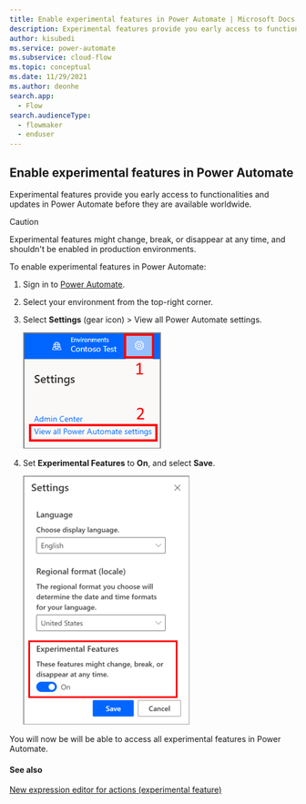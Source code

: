 ```yaml
---
title: Enable experimental features in Power Automate | Microsoft Docs
description: Experimental features provide you early access to functionalities and updates in Power Automate before they are available worldwide.
author: kisubedi 
ms.service: power-automate
ms.subservice: cloud-flow
ms.topic: conceptual
ms.date: 11/29/2021
ms.author: deonhe
search.app: 
  - Flow
search.audienceType: 
  - flowmaker
  - enduser
---
```

## Enable experimental features in Power Automate

Experimental features provide you early access to functionalities and updates in Power Automate before they are available worldwide.

> [!CAUTION]
> Experimental features might change, break, or disappear at any time, and shouldn't be enabled in production environments.

To enable experimental features in Power Automate:

1. Sign in to [Power Automate](https://flow.microsoft.com).

1. Select your environment from the top-right corner.

1. Select **Settings** (gear icon) > View all Power Automate settings.

    ![Power Automate Settings](media/pauto-settings.png)

1. Set **Experimental Features** to **On**, and select **Save**.

   ![Turn on experimental features](media/experimental-features.png)

You will now be will be able to access all experimental features in Power Automate.

#### See also

[New expression editor for actions (experimental feature)](multi-step-logic-flow.md#new-expression-editor-for-actions-experimental-feature)